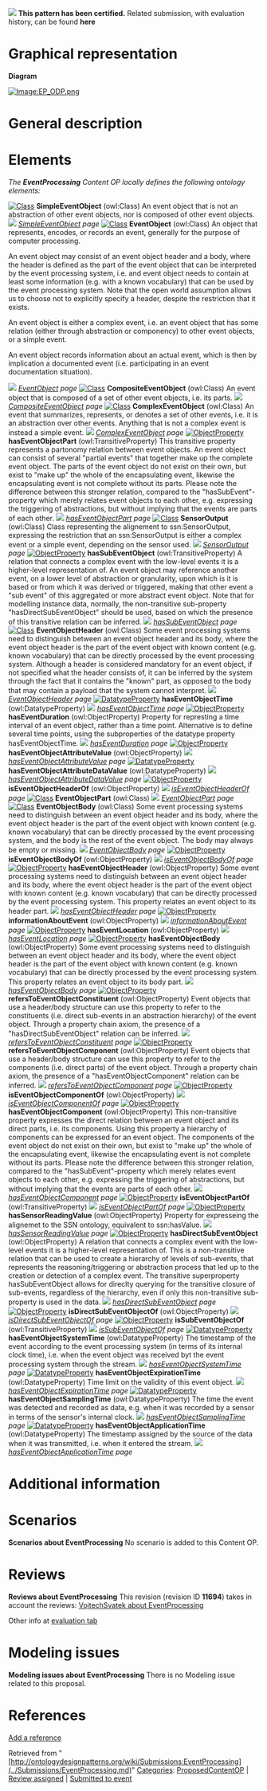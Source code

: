 [![](../images/thumb/b/b5/Certified.png/70px-Certified.png)](../Image/Certified.png.md "Certified.png") __This pattern has been certified.__
Related submission, with evaluation history, can be found __here__





#  Graphical representation


__Diagram__




[![Image:EP_ODP.png](../images/9/93/EP_ODP.png)](../Image/EP_ODP.png.md "Image:EP_ODP.png")




#  General description


  




#  Elements


_The __EventProcessing__ Content OP locally defines the following ontology elements:_



[![Class](../../../../../../../../images/thumb/2/27/Class.gif/20px-Class.gif)](../Image/Class.gif.md "Class") __SimpleEventObject__ (owl:Class) An event object that is not an abstraction of other event objects, nor is composed of other event objects. 
 [![](../../../../../../../../../../../../../../../../../../../../../../../../../../../../../../../../../images/thumb/8/87/ArrowRight.gif/11px-ArrowRight.gif)](../Image/ArrowRight.gif.md "ArrowRight.gif") _[SimpleEventObject](../Submissions/EventProcessing/SimpleEventObject.md "Submissions:EventProcessing/SimpleEventObject") page_
[![Class](../../../../../../../../images/thumb/2/27/Class.gif/20px-Class.gif)](../Image/Class.gif.md "Class") __EventObject__ (owl:Class) An object that represents, encodes, or records an event, generally for the purpose of computer processing. 
  



An event object may consist of an event object header and a body, where the header is defined as the part of the event object that can be interpreted by the event processing system, i.e. and event object needs to contain at least some information (e.g. with a known vocabulary) that can be used by the event processing system. Note that the open world assumption allows us to choose not to explicitly specify a header, despite the restriction that it exists. 


  



An event object is either a complex event, i.e. an event object that has some relation (either through abstraction or componency) to other event objects, or a simple event. 


  



An event object records information about an actual event, which is then by implication a documented event (i.e. participating in an event documentation situation). 



 [![](../../../../../../../../../../../../../../../../../../../../../../../../../../../../../../../../../images/thumb/8/87/ArrowRight.gif/11px-ArrowRight.gif)](../Image/ArrowRight.gif.md "ArrowRight.gif") _[EventObject](../Submissions/EventProcessing/EventObject.md "Submissions:EventProcessing/EventObject") page_
[![Class](../../../../../../../../images/thumb/2/27/Class.gif/20px-Class.gif)](../Image/Class.gif.md "Class") __CompositeEventObject__ (owl:Class) An event object that is composed of a set of other event objects, i.e. its parts. 
 [![](../../../../../../../../../../../../../../../../../../../../../../../../../../../../../../../../../images/thumb/8/87/ArrowRight.gif/11px-ArrowRight.gif)](../Image/ArrowRight.gif.md "ArrowRight.gif") _[CompositeEventObject](../Submissions/EventProcessing/CompositeEventObject.md "Submissions:EventProcessing/CompositeEventObject") page_
[![Class](../../../../../../../../images/thumb/2/27/Class.gif/20px-Class.gif)](../Image/Class.gif.md "Class") __ComplexEventObject__ (owl:Class) An event that summarizes, represents, or denotes a set of other events, i.e. it is an abstraction over other events. Anything that is not a complex event is instead a simple event. 
 [![](../../../../../../../../../../../../../../../../../../../../../../../../../../../../../../../../../images/thumb/8/87/ArrowRight.gif/11px-ArrowRight.gif)](../Image/ArrowRight.gif.md "ArrowRight.gif") _[ComplexEventObject](../Submissions/EventProcessing/ComplexEventObject.md "Submissions:EventProcessing/ComplexEventObject") page_
[![ObjectProperty](../../../../../../../../../../../../../../../../../../../images/thumb/c/c3/ObjectProperty.gif/20px-ObjectProperty.gif)](../Image/ObjectProperty.gif.md "ObjectProperty") __hasEventObjectPart__ (owl:TransitiveProperty) This transitive property represents a partonomy relation between event objects. An event object can consist of several "partial events" that together make up the complete event object. The parts of the event object do not exist on their own, but exist to "make up" the whole of the encapsulating event, likewise the encapsulating event is not complete without its parts. Please note the difference between this stronger relation, compared to the "hasSubEvent"-property which merely relates event objects to each other, e.g. expressing the triggering of abstractions, but without implying that the events are parts of each other. 
 [![](../../../../../../../../../../../../../../../../../../../../../../../../../../../../../../../../../images/thumb/8/87/ArrowRight.gif/11px-ArrowRight.gif)](../Image/ArrowRight.gif.md "ArrowRight.gif") _[hasEventObjectPart](../Submissions/EventProcessing/hasEventObjectPart.md "Submissions:EventProcessing/hasEventObjectPart") page_
[![Class](../../../../../../../../images/thumb/2/27/Class.gif/20px-Class.gif)](../Image/Class.gif.md "Class") __SensorOutput__ (owl:Class) Class representing the alignement to ssn:SensorOutput, expressing the restriction that an ssn:SensorOutput is either a complex event or a simple event, depending on the sensor used. 
 [![](../../../../../../../../../../../../../../../../../../../../../../../../../../../../../../../../../images/thumb/8/87/ArrowRight.gif/11px-ArrowRight.gif)](../Image/ArrowRight.gif.md "ArrowRight.gif") _[SensorOutput](../Submissions/EventProcessing/SensorOutput.md "Submissions:EventProcessing/SensorOutput") page_
[![ObjectProperty](../../../../../../../../../../../../../../../../../../../images/thumb/c/c3/ObjectProperty.gif/20px-ObjectProperty.gif)](../Image/ObjectProperty.gif.md "ObjectProperty") __hasSubEventObject__ (owl:TransitiveProperty) A relation that connects a complex event with the low-level events it is a higher-level representation of. An event object may reference another event, on a lower level of abstraction or granularity, upon which is it is based or from which it was derived or triggered, making that other event a "sub event" of this aggregated or more abstract event object. Note that for modelling instance data, normally, the non-transitive sub-property "hasDirectSubEventObject" should be used, based on which the presence of this transitive relation can be inferred. 
 [![](../../../../../../../../../../../../../../../../../../../../../../../../../../../../../../../../../images/thumb/8/87/ArrowRight.gif/11px-ArrowRight.gif)](../Image/ArrowRight.gif.md "ArrowRight.gif") _[hasSubEventObject](../Submissions/EventProcessing/hasSubEventObject.md "Submissions:EventProcessing/hasSubEventObject") page_
[![Class](../../../../../../../../images/thumb/2/27/Class.gif/20px-Class.gif)](../Image/Class.gif.md "Class") __EventObjectHeader__ (owl:Class) Some event processing systems need to distinguish between an event object header and its body, where the event object header is the part of the event object with known content (e.g. known vocabulary) that can be directly processed by the event processing system. Although a header is considered mandatory for an event object, if not specified what the header consists of, it can be inferred by the system through the fact that it contains the "known" part, as opposed to the body that may contain a payload that the system cannot interpret. 
 [![](../../../../../../../../../../../../../../../../../../../../../../../../../../../../../../../../../images/thumb/8/87/ArrowRight.gif/11px-ArrowRight.gif)](../Image/ArrowRight.gif.md "ArrowRight.gif") _[EventObjectHeader](../Submissions/EventProcessing/EventObjectHeader.md "Submissions:EventProcessing/EventObjectHeader") page_
[![DatatypeProperty](../../../../../../images/thumb/a/a5/DatatypeProperty.gif/20px-DatatypeProperty.gif)](../Image/DatatypeProperty.gif.md "DatatypeProperty") __hasEventObjectTime__ (owl:DatatypeProperty) 
 [![](../../../../../../../../../../../../../../../../../../../../../../../../../../../../../../../../../images/thumb/8/87/ArrowRight.gif/11px-ArrowRight.gif)](../Image/ArrowRight.gif.md "ArrowRight.gif") _[hasEventObjectTime](../Submissions/EventProcessing/hasEventObjectTime.md "Submissions:EventProcessing/hasEventObjectTime") page_
[![ObjectProperty](../../../../../../../../../../../../../../../../../../../images/thumb/c/c3/ObjectProperty.gif/20px-ObjectProperty.gif)](../Image/ObjectProperty.gif.md "ObjectProperty") __hasEventDuration__ (owl:ObjectProperty) Property for represting a time interval of an event object, rather than a time point. Alternative is to define several time points, using the subproperties of the datatype property hasEventObjectTime. 
 [![](../../../../../../../../../../../../../../../../../../../../../../../../../../../../../../../../../images/thumb/8/87/ArrowRight.gif/11px-ArrowRight.gif)](../Image/ArrowRight.gif.md "ArrowRight.gif") _[hasEventDuration](../Submissions/EventProcessing/hasEventDuration.md "Submissions:EventProcessing/hasEventDuration") page_
[![ObjectProperty](../../../../../../../../../../../../../../../../../../../images/thumb/c/c3/ObjectProperty.gif/20px-ObjectProperty.gif)](../Image/ObjectProperty.gif.md "ObjectProperty") __hasEventObjectAttributeValue__ (owl:ObjectProperty) 
 [![](../../../../../../../../../../../../../../../../../../../../../../../../../../../../../../../../../images/thumb/8/87/ArrowRight.gif/11px-ArrowRight.gif)](../Image/ArrowRight.gif.md "ArrowRight.gif") _[hasEventObjectAttributeValue](../Submissions/EventProcessing/hasEventObjectAttributeValue.md "Submissions:EventProcessing/hasEventObjectAttributeValue") page_
[![DatatypeProperty](../../../../../../images/thumb/a/a5/DatatypeProperty.gif/20px-DatatypeProperty.gif)](../Image/DatatypeProperty.gif.md "DatatypeProperty") __hasEventObjectAttributeDataValue__ (owl:DatatypeProperty) 
 [![](../../../../../../../../../../../../../../../../../../../../../../../../../../../../../../../../../images/thumb/8/87/ArrowRight.gif/11px-ArrowRight.gif)](../Image/ArrowRight.gif.md "ArrowRight.gif") _[hasEventObjectAttributeDataValue](../Submissions/EventProcessing/hasEventObjectAttributeDataValue.md "Submissions:EventProcessing/hasEventObjectAttributeDataValue") page_
[![ObjectProperty](../../../../../../../../../../../../../../../../../../../images/thumb/c/c3/ObjectProperty.gif/20px-ObjectProperty.gif)](../Image/ObjectProperty.gif.md "ObjectProperty") __isEventObjectHeaderOf__ (owl:ObjectProperty) 
 [![](../../../../../../../../../../../../../../../../../../../../../../../../../../../../../../../../../images/thumb/8/87/ArrowRight.gif/11px-ArrowRight.gif)](../Image/ArrowRight.gif.md "ArrowRight.gif") _[isEventObjectHeaderOf](../Submissions/EventProcessing/isEventObjectHeaderOf.md "Submissions:EventProcessing/isEventObjectHeaderOf") page_
[![Class](../../../../../../../../images/thumb/2/27/Class.gif/20px-Class.gif)](../Image/Class.gif.md "Class") __EventObjectPart__ (owl:Class) 
 [![](../../../../../../../../../../../../../../../../../../../../../../../../../../../../../../../../../images/thumb/8/87/ArrowRight.gif/11px-ArrowRight.gif)](../Image/ArrowRight.gif.md "ArrowRight.gif") _[EventObjectPart](../Submissions/EventProcessing/EventObjectPart.md "Submissions:EventProcessing/EventObjectPart") page_
[![Class](../../../../../../../../images/thumb/2/27/Class.gif/20px-Class.gif)](../Image/Class.gif.md "Class") __EventObjectBody__ (owl:Class) Some event processing systems need to distinguish between an event object header and its body, where the event object header is the part of the event object with known content (e.g. known vocabulary) that can be directly processed by the event processing system, and the body is the rest of the event object. The body may always be empty or missing. 
 [![](../../../../../../../../../../../../../../../../../../../../../../../../../../../../../../../../../images/thumb/8/87/ArrowRight.gif/11px-ArrowRight.gif)](../Image/ArrowRight.gif.md "ArrowRight.gif") _[EventObjectBody](../Submissions/EventProcessing/EventObjectBody.md "Submissions:EventProcessing/EventObjectBody") page_
[![ObjectProperty](../../../../../../../../../../../../../../../../../../../images/thumb/c/c3/ObjectProperty.gif/20px-ObjectProperty.gif)](../Image/ObjectProperty.gif.md "ObjectProperty") __isEventObjectBodyOf__ (owl:ObjectProperty) 
 [![](../../../../../../../../../../../../../../../../../../../../../../../../../../../../../../../../../images/thumb/8/87/ArrowRight.gif/11px-ArrowRight.gif)](../Image/ArrowRight.gif.md "ArrowRight.gif") _[isEventObjectBodyOf](../Submissions/EventProcessing/isEventObjectBodyOf.md "Submissions:EventProcessing/isEventObjectBodyOf") page_
[![ObjectProperty](../../../../../../../../../../../../../../../../../../../images/thumb/c/c3/ObjectProperty.gif/20px-ObjectProperty.gif)](../Image/ObjectProperty.gif.md "ObjectProperty") __hasEventObjectHeader__ (owl:ObjectProperty) Some event processing systems need to distinguish between an event object header and its body, where the event object header is the part of the event object with known content (e.g. known vocabulary) that can be directly processed by the event processing system. This property relates an event object to its header part. 
 [![](../../../../../../../../../../../../../../../../../../../../../../../../../../../../../../../../../images/thumb/8/87/ArrowRight.gif/11px-ArrowRight.gif)](../Image/ArrowRight.gif.md "ArrowRight.gif") _[hasEventObjectHeader](../Submissions/EventProcessing/hasEventObjectHeader.md "Submissions:EventProcessing/hasEventObjectHeader") page_
[![ObjectProperty](../../../../../../../../../../../../../../../../../../../images/thumb/c/c3/ObjectProperty.gif/20px-ObjectProperty.gif)](../Image/ObjectProperty.gif.md "ObjectProperty") __informationAboutEvent__ (owl:ObjectProperty) 
 [![](../../../../../../../../../../../../../../../../../../../../../../../../../../../../../../../../../images/thumb/8/87/ArrowRight.gif/11px-ArrowRight.gif)](../Image/ArrowRight.gif.md "ArrowRight.gif") _[informationAboutEvent](../Submissions/EventProcessing/informationAboutEvent.md "Submissions:EventProcessing/informationAboutEvent") page_
[![ObjectProperty](../../../../../../../../../../../../../../../../../../../images/thumb/c/c3/ObjectProperty.gif/20px-ObjectProperty.gif)](../Image/ObjectProperty.gif.md "ObjectProperty") __hasEventLocation__ (owl:ObjectProperty) 
 [![](../../../../../../../../../../../../../../../../../../../../../../../../../../../../../../../../../images/thumb/8/87/ArrowRight.gif/11px-ArrowRight.gif)](../Image/ArrowRight.gif.md "ArrowRight.gif") _[hasEventLocation](../Submissions/EventProcessing/hasEventLocation.md "Submissions:EventProcessing/hasEventLocation") page_
[![ObjectProperty](../../../../../../../../../../../../../../../../../../../images/thumb/c/c3/ObjectProperty.gif/20px-ObjectProperty.gif)](../Image/ObjectProperty.gif.md "ObjectProperty") __hasEventObjectBody__ (owl:ObjectProperty) Some event processing systems need to distinguish between an event object header and its body, where the event object header is the part of the event object with known content (e.g. known vocabulary) that can be directly processed by the event processing system. This property relates an event object to its body part. 
 [![](../../../../../../../../../../../../../../../../../../../../../../../../../../../../../../../../../images/thumb/8/87/ArrowRight.gif/11px-ArrowRight.gif)](../Image/ArrowRight.gif.md "ArrowRight.gif") _[hasEventObjectBody](../Submissions/EventProcessing/hasEventObjectBody.md "Submissions:EventProcessing/hasEventObjectBody") page_
[![ObjectProperty](../../../../../../../../../../../../../../../../../../../images/thumb/c/c3/ObjectProperty.gif/20px-ObjectProperty.gif)](../Image/ObjectProperty.gif.md "ObjectProperty") __refersToEventObjectConstituent__ (owl:ObjectProperty) Event objects that use a header/body structure can use this property to refer to the constituents (i.e. direct sub-events in an abstraction hierarchy) of the event object. Through a property chain axiom, the presence of a "hasDirectSubEventObject" relation can be inferred. 
 [![](../../../../../../../../../../../../../../../../../../../../../../../../../../../../../../../../../images/thumb/8/87/ArrowRight.gif/11px-ArrowRight.gif)](../Image/ArrowRight.gif.md "ArrowRight.gif") _[refersToEventObjectConstituent](../Submissions/EventProcessing/refersToEventObjectConstituent.md "Submissions:EventProcessing/refersToEventObjectConstituent") page_
[![ObjectProperty](../../../../../../../../../../../../../../../../../../../images/thumb/c/c3/ObjectProperty.gif/20px-ObjectProperty.gif)](../Image/ObjectProperty.gif.md "ObjectProperty") __refersToEventObjectComponent__ (owl:ObjectProperty) Event objects that use a header/body structure can use this property to refer to the components (i.e. direct parts) of the event object. Through a property chain axiom, the presence of a "hasEventObjectComponent" relation can be inferred. 
 [![](../../../../../../../../../../../../../../../../../../../../../../../../../../../../../../../../../images/thumb/8/87/ArrowRight.gif/11px-ArrowRight.gif)](../Image/ArrowRight.gif.md "ArrowRight.gif") _[refersToEventObjectComponent](../Submissions/EventProcessing/refersToEventObjectComponent.md "Submissions:EventProcessing/refersToEventObjectComponent") page_
[![ObjectProperty](../../../../../../../../../../../../../../../../../../../images/thumb/c/c3/ObjectProperty.gif/20px-ObjectProperty.gif)](../Image/ObjectProperty.gif.md "ObjectProperty") __isEventObjectComponentOf__ (owl:ObjectProperty) 
 [![](../../../../../../../../../../../../../../../../../../../../../../../../../../../../../../../../../images/thumb/8/87/ArrowRight.gif/11px-ArrowRight.gif)](../Image/ArrowRight.gif.md "ArrowRight.gif") _[isEventObjectComponentOf](../Submissions/EventProcessing/isEventObjectComponentOf.md "Submissions:EventProcessing/isEventObjectComponentOf") page_
[![ObjectProperty](../../../../../../../../../../../../../../../../../../../images/thumb/c/c3/ObjectProperty.gif/20px-ObjectProperty.gif)](../Image/ObjectProperty.gif.md "ObjectProperty") __hasEventObjectComponent__ (owl:ObjectProperty) This non-transitive property expresses the direct relation between an event object and its direct parts, i.e. its components. Using this property a hierarchy of components can be expressed for an event object. The components of the event object do not exist on their own, but exist to "make up" the whole of the encapsulating event, likewise the encapsulating event is not complete without its parts. Please note the difference between this stronger relation, compared to the "hasSubEvent"-property which merely relates event objects to each other, e.g. expressing the triggering of abstractions, but without implying that the events are parts of each other. 
 [![](../../../../../../../../../../../../../../../../../../../../../../../../../../../../../../../../../images/thumb/8/87/ArrowRight.gif/11px-ArrowRight.gif)](../Image/ArrowRight.gif.md "ArrowRight.gif") _[hasEventObjectComponent](../Submissions/EventProcessing/hasEventObjectComponent.md "Submissions:EventProcessing/hasEventObjectComponent") page_
[![ObjectProperty](../../../../../../../../../../../../../../../../../../../images/thumb/c/c3/ObjectProperty.gif/20px-ObjectProperty.gif)](../Image/ObjectProperty.gif.md "ObjectProperty") __isEventObjectPartOf__ (owl:TransitiveProperty) 
 [![](../../../../../../../../../../../../../../../../../../../../../../../../../../../../../../../../../images/thumb/8/87/ArrowRight.gif/11px-ArrowRight.gif)](../Image/ArrowRight.gif.md "ArrowRight.gif") _[isEventObjectPartOf](../Submissions/EventProcessing/isEventObjectPartOf.md "Submissions:EventProcessing/isEventObjectPartOf") page_
[![ObjectProperty](../../../../../../../../../../../../../../../../../../../images/thumb/c/c3/ObjectProperty.gif/20px-ObjectProperty.gif)](../Image/ObjectProperty.gif.md "ObjectProperty") __hasSensorReadingValue__ (owl:ObjectProperty) Property for expresseing the alignemet to the SSN ontology, equivalent to ssn:hasValue. 
 [![](../../../../../../../../../../../../../../../../../../../../../../../../../../../../../../../../../images/thumb/8/87/ArrowRight.gif/11px-ArrowRight.gif)](../Image/ArrowRight.gif.md "ArrowRight.gif") _[hasSensorReadingValue](../Submissions/EventProcessing/hasSensorReadingValue.md "Submissions:EventProcessing/hasSensorReadingValue") page_
[![ObjectProperty](../../../../../../../../../../../../../../../../../../../images/thumb/c/c3/ObjectProperty.gif/20px-ObjectProperty.gif)](../Image/ObjectProperty.gif.md "ObjectProperty") __hasDirectSubEventObject__ (owl:ObjectProperty) A relation that connects a complex event with the low-level events it is a higher-level representation of. This is a non-transitive relation that can be used to create a hierarchy of levels of sub-events, that represents the reasoning/triggering or abstraction process that led up to the creation or detection of a complex event. The transitive superproperty hasSubEventObject allows for direclty querying for the transitive closure of sub-events, regardless of the hierarchy, even if only this non-transitive sub-property is used in the data. 
 [![](../../../../../../../../../../../../../../../../../../../../../../../../../../../../../../../../../images/thumb/8/87/ArrowRight.gif/11px-ArrowRight.gif)](../Image/ArrowRight.gif.md "ArrowRight.gif") _[hasDirectSubEventObject](../Submissions/EventProcessing/hasDirectSubEventObject.md "Submissions:EventProcessing/hasDirectSubEventObject") page_
[![ObjectProperty](../../../../../../../../../../../../../../../../../../../images/thumb/c/c3/ObjectProperty.gif/20px-ObjectProperty.gif)](../Image/ObjectProperty.gif.md "ObjectProperty") __isDirectSubEventObjectOf__ (owl:ObjectProperty) 
 [![](../../../../../../../../../../../../../../../../../../../../../../../../../../../../../../../../../images/thumb/8/87/ArrowRight.gif/11px-ArrowRight.gif)](../Image/ArrowRight.gif.md "ArrowRight.gif") _[isDirectSubEventObjectOf](../Submissions/EventProcessing/isDirectSubEventObjectOf.md "Submissions:EventProcessing/isDirectSubEventObjectOf") page_
[![ObjectProperty](../../../../../../../../../../../../../../../../../../../images/thumb/c/c3/ObjectProperty.gif/20px-ObjectProperty.gif)](../Image/ObjectProperty.gif.md "ObjectProperty") __isSubEventObjectOf__ (owl:TransitiveProperty) 
 [![](../../../../../../../../../../../../../../../../../../../../../../../../../../../../../../../../../images/thumb/8/87/ArrowRight.gif/11px-ArrowRight.gif)](../Image/ArrowRight.gif.md "ArrowRight.gif") _[isSubEventObjectOf](../Submissions/EventProcessing/isSubEventObjectOf.md "Submissions:EventProcessing/isSubEventObjectOf") page_
[![DatatypeProperty](../../../../../../images/thumb/a/a5/DatatypeProperty.gif/20px-DatatypeProperty.gif)](../Image/DatatypeProperty.gif.md "DatatypeProperty") __hasEventObjectSystemTime__ (owl:DatatypeProperty) The timestamp of the event according to the event processing system (in terms of its internal clock time), i.e. when the event object was received byt the event processing system through the stream. 
 [![](../../../../../../../../../../../../../../../../../../../../../../../../../../../../../../../../../images/thumb/8/87/ArrowRight.gif/11px-ArrowRight.gif)](../Image/ArrowRight.gif.md "ArrowRight.gif") _[hasEventObjectSystemTime](../Submissions/EventProcessing/hasEventObjectSystemTime.md "Submissions:EventProcessing/hasEventObjectSystemTime") page_
[![DatatypeProperty](../../../../../../images/thumb/a/a5/DatatypeProperty.gif/20px-DatatypeProperty.gif)](../Image/DatatypeProperty.gif.md "DatatypeProperty") __hasEventObjectExpirationTime__ (owl:DatatypeProperty) Time limit on the validity of this event object. 
 [![](../../../../../../../../../../../../../../../../../../../../../../../../../../../../../../../../../images/thumb/8/87/ArrowRight.gif/11px-ArrowRight.gif)](../Image/ArrowRight.gif.md "ArrowRight.gif") _[hasEventObjectExpirationTime](../Submissions/EventProcessing/hasEventObjectExpirationTime.md "Submissions:EventProcessing/hasEventObjectExpirationTime") page_
[![DatatypeProperty](../../../../../../images/thumb/a/a5/DatatypeProperty.gif/20px-DatatypeProperty.gif)](../Image/DatatypeProperty.gif.md "DatatypeProperty") __hasEventObjectSamplingTime__ (owl:DatatypeProperty) The time the event was detected and recorded as data, e.g. when it was recorded by a sensor in terms of the sensor's internal clock. 
 [![](../../../../../../../../../../../../../../../../../../../../../../../../../../../../../../../../../images/thumb/8/87/ArrowRight.gif/11px-ArrowRight.gif)](../Image/ArrowRight.gif.md "ArrowRight.gif") _[hasEventObjectSamplingTime](../Submissions/EventProcessing/hasEventObjectSamplingTime.md "Submissions:EventProcessing/hasEventObjectSamplingTime") page_
[![DatatypeProperty](../../../../../../images/thumb/a/a5/DatatypeProperty.gif/20px-DatatypeProperty.gif)](../Image/DatatypeProperty.gif.md "DatatypeProperty") __hasEventObjectApplicationTime__ (owl:DatatypeProperty) The timestamp assigned by the source of the data when it was transmitted, i.e. when it entered the stream. 
 [![](../../../../../../../../../../../../../../../../../../../../../../../../../../../../../../../../../images/thumb/8/87/ArrowRight.gif/11px-ArrowRight.gif)](../Image/ArrowRight.gif.md "ArrowRight.gif") _[hasEventObjectApplicationTime](../Submissions/EventProcessing/hasEventObjectApplicationTime.md "Submissions:EventProcessing/hasEventObjectApplicationTime") page_
#  Additional information


#  Scenarios



__Scenarios about EventProcessing__
No scenario is added to this Content OP.




#  Reviews



__Reviews about EventProcessing__
This revision (revision ID __11694__) takes in account the reviews: [VojtechSvatek about EventProcessing](../Reviews/VojtechSvatek_about_EventProcessing.md "Reviews:VojtechSvatek about EventProcessing")


Other info at [evaluation tab](http://ontologydesignpatterns.org/wiki/index.php?title=Submissions:EventProcessing&action=evaluation "http://ontologydesignpatterns.org/wiki/index.php?title=Submissions:EventProcessing&action=evaluation")




  




#  Modeling issues



__Modeling issues about EventProcessing__
There is no Modeling issue related to this proposal.




  




#  References


[Add a reference](index.php@title=Odp%253AAdd_reference&subject=../Submissions/EventProcessing.md "http://ontologydesignpatterns.org/wiki/index.php?title=Odp:Add_reference&subject=Submissions%3AEventProcessing")


  




  






Retrieved from "[http://ontologydesignpatterns.org/wiki/Submissions:EventProcessing](../Submissions/EventProcessing.md)"
 [Categories](http://ontologydesignpatterns.org/wiki/Special:Categories "Special:Categories"): [ProposedContentOP](../Category/ProposedContentOP.md "Category:ProposedContentOP") | [Review assigned](../Category/Review_assigned.md "Category:Review assigned") | [Submitted to event](../Category/Submitted_to_event.md "Category:Submitted to event")